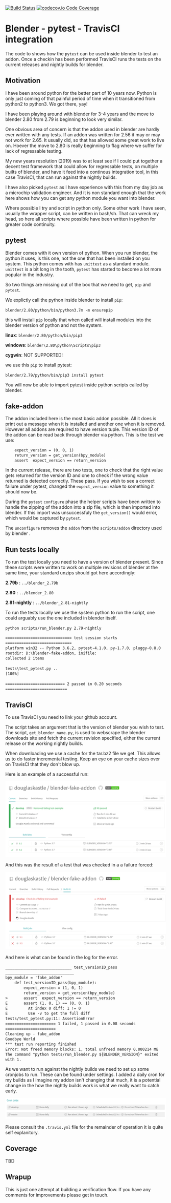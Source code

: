 [![Build Status](https://travis-ci.org/douglaskastle/blender-fake-addon.svg?branch=master)](https://travis-ci.org/douglaskastle/blender-fake-addon)
[![codecov.io Code Coverage](https://img.shields.io/codecov/c/github/douglaskastle/blender-fake-addon.svg?maxAge=2592000)](https://codecov.io/github/douglaskastle/blender-fake-addon?branch=master)

# Blender - pytest - TravisCI integration

The code to shows how the `pytest` can be used inside blender to test an addon.  Once a checkin has been performed TravisCI runs the tests on the current releases and nightly builds for blender.

## Motivation

I have been around python for the better part of 10 years now.  Python is only just coming of that painful period of time when it transitioned from python2 to python3.  We got there, yay!

I have been playing around with blender for 3-4 years and the move to blender 2.80 from 2.79 is beginning to look very similar.

One obvious area of concern is that the addon used in blender are hardly ever written with any tests.  If an addon was written for 2.56 it may or may not work for 2.65. It usually did, so that has allowed some great work to live on.  Hoever the move to 2.80 is really beginning to flag where we suffer for lack of regressable testing.

My new years resolution (2019) was to at least see if I could put together a decent test framework that could allow for regressable tests, on multiple builts of blender, and have it feed into a continous integration tool, in this case TravisCI, that can run against the nightly builds.  

I have also picked `pytest` as I have experience with this from my day job as a microchip validation engineer.  And it is non standard enough that the work here shows how you can get any python module you want into blender.

Where possible I try and script in python only.  Some other work I have seen, usually the wrapper script, can be written in bash/sh.  That can wreck my head, so here all scripts where possible have been written in python for greater code continuity.

## pytest

Blender comes with it own version of python.  When you run blender, the python it uses, is this one, not the one that has been installed on you system.  This python comes with has `unittest` as a standard module.  `unittest` is a bit long in the tooth, `pytest` has started to become a lot more popular in the industry. 

So two things are missing out of the box that we need to get, `pip` and `pytest`.  

We explictly call the python inside blender to install `pip`:

`blender/2.80/python/bin/python3.7m -m ensurepip`

this will install `pip` locally that when called will install modules into the blender version of python and not the system.

**linux**: `blender/2.80/python/bin/pip3`

**windows**: `blender\2.80\python\Scripts\pip3`

**cygwin**: NOT SUPPORTED!

we use this `pip` to install pytest:

`blender/2.79/python/bin/pip3 install pytest`

You will now be able to import pytest inside python scripts called by blender.

## fake-addon

The addon included here is the most basic addon possible.  All it does is print out a message when it is installed and another one when it is removed.  However all addons are required to have version tuple.  This version ID of the addon can be read back through blender via python.  This is the test we use:

```
    expect_version = (0, 0, 1)
    return_version = get_version(bpy_module)
    assert  expect_version == return_version
```

In the current release, there are two tests, one to check that the right value gets returned for the version ID and one to check if the wrong value returned is detected correctly.  These pass.  If you wish to see a correct failure under pytest, changed the `expect_version` value to something it should now be.

During the `pytest` `configure` phase the helper scripts have been written to handle the zipping of the addon into a zip file, which is then imported into blender.  If this import was unsuccessfuly the `get_version()` would error, which would be captured by `pytest`.

The `unconfigure` removes the `addon` from the `scripts/addon` directory used by blender . 

## Run tests locally

To run the test locally you need to have a version of blender present. Since these scripts were written to work on multiple revisions of blender at the same time, your standard unzips should got here accordingly:

**2.79b** : `../blender_2.79b`

**2.80** : `../blender_2.80`

**2.81-nightly** : `../blender_2.81-nightly`

To run the tests locally we use the system python to run the script, one could arguably use the one included in blender itself.

`python scripts/run_blender.py 2.79-nightly`

```
============================= test session starts =============================
platform win32 -- Python 3.6.2, pytest-4.1.0, py-1.7.0, pluggy-0.8.0
rootdir: D:\blender-fake-addon, inifile:
collected 2 items

tests\test_pytest.py ..                                                  [100%]

========================== 2 passed in 0.20 seconds ===========================
```


## TravisCI

To use TravisCI you need to link your github account.

The script takes an argument that is the version of blender you wish to test.  The script, `get_blender_name.py`, is used to webscrape the blender downloads site and fetch the current revision specified, either the current release or the working nightly builds.

When downloading we use a cache for the tar.bz2 file we get.  This allows us to do faster incremental testing.  Keep an eye on your cache sizes over on TravisCI that they don't blow up.

Here is an example of a successful run:

![cron](images/success.png)

And this was the result of a test that was checked in a a failure forced:

![cron](images/failure.png)

And here is what can be found in the log for the error.

```
_____________________________ test_versionID_pass ______________________________
bpy_module = 'fake_addon'
    def test_versionID_pass(bpy_module):
        expect_version = (1, 0, 1)
        return_version = get_version(bpy_module)
>       assert  expect_version == return_version
E       assert (1, 0, 1) == (0, 0, 1)
E         At index 0 diff: 1 != 0
E         Use -v to get the full diff
tests/test_pytest.py:11: AssertionError
====================== 1 failed, 1 passed in 0.08 seconds ======================
Cleaning up - fake_addon
Goodbye World
*** test run reporting finished
Error: Not freed memory blocks: 1, total unfreed memory 0.000214 MB
The command "python tests/run_blender.py ${BLENDER_VERSION}" exited with 1.
```
As we want to run against the nightly builds we need to set up some cronjobs to run.  These can be found under settings.  I added a daily cron for my builds as I imagine my addon isn't changing that much, it is a potential change in the how the nightly builds work is what we really want to catch early.

![cron](images/cron.png)

Please consult the `.travis.yml` file for the remainder of operation it is quite self explanitory.

## Coverage

TBD

## Wrapup

This is just one attempt at building a verification flow.  If you have any comments for improvements please get in touch.
